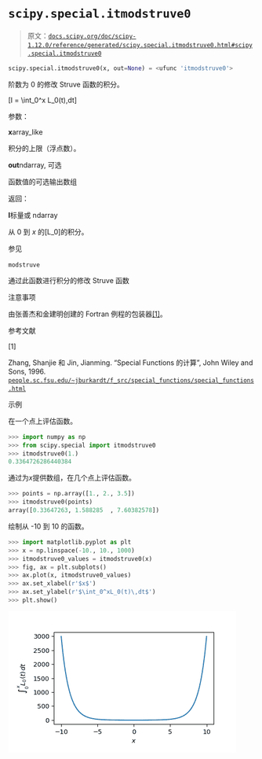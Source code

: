 # `scipy.special.itmodstruve0`

> 原文：[`docs.scipy.org/doc/scipy-1.12.0/reference/generated/scipy.special.itmodstruve0.html#scipy.special.itmodstruve0`](https://docs.scipy.org/doc/scipy-1.12.0/reference/generated/scipy.special.itmodstruve0.html#scipy.special.itmodstruve0)

```py
scipy.special.itmodstruve0(x, out=None) = <ufunc 'itmodstruve0'>
```

阶数为 0 的修改 Struve 函数的积分。

\[I = \int_0^x L_0(t)\,dt\]

参数：

**x**array_like

积分的上限（浮点数）。

**out**ndarray, 可选

函数值的可选输出数组

返回：

**I**标量或 ndarray

从 0 到 *x* 的\[L_0\]的积分。

参见

`modstruve`

通过此函数进行积分的修改 Struve 函数

注意事项

由张善杰和金建明创建的 Fortran 例程的包装器[[1]](#r99c8c4349f20-1)。

参考文献

[1]

Zhang, Shanjie 和 Jin, Jianming. “Special Functions 的计算”, John Wiley and Sons, 1996. [`people.sc.fsu.edu/~jburkardt/f_src/special_functions/special_functions.html`](https://people.sc.fsu.edu/~jburkardt/f_src/special_functions/special_functions.html)

示例

在一个点上评估函数。

```py
>>> import numpy as np
>>> from scipy.special import itmodstruve0
>>> itmodstruve0(1.)
0.3364726286440384 
```

通过为*x*提供数组，在几个点上评估函数。

```py
>>> points = np.array([1., 2., 3.5])
>>> itmodstruve0(points)
array([0.33647263, 1.588285  , 7.60382578]) 
```

绘制从 -10 到 10 的函数。

```py
>>> import matplotlib.pyplot as plt
>>> x = np.linspace(-10., 10., 1000)
>>> itmodstruve0_values = itmodstruve0(x)
>>> fig, ax = plt.subplots()
>>> ax.plot(x, itmodstruve0_values)
>>> ax.set_xlabel(r'$x$')
>>> ax.set_ylabel(r'$\int_0^xL_0(t)\,dt$')
>>> plt.show() 
```

![../../_images/scipy-special-itmodstruve0-1.png](img/8f2b86359d4d03302a58b7dfbc00d6c9.png)
